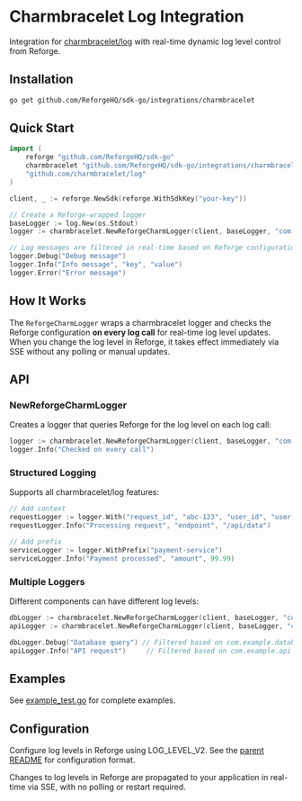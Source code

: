 # Charmbracelet Log Integration

Integration for [charmbracelet/log](https://github.com/charmbracelet/log) with real-time dynamic log level control from Reforge.

## Installation

```bash
go get github.com/ReforgeHQ/sdk-go/integrations/charmbracelet
```

## Quick Start

```go
import (
    reforge "github.com/ReforgeHQ/sdk-go"
    charmbracelet "github.com/ReforgeHQ/sdk-go/integrations/charmbracelet"
    "github.com/charmbracelet/log"
)

client, _ := reforge.NewSdk(reforge.WithSdkKey("your-key"))

// Create a Reforge-wrapped logger
baseLogger := log.New(os.Stdout)
logger := charmbracelet.NewReforgeCharmLogger(client, baseLogger, "com.example.myapp")

// Log messages are filtered in real-time based on Reforge configuration
logger.Debug("Debug message")
logger.Info("Info message", "key", "value")
logger.Error("Error message")
```

## How It Works

The `ReforgeCharmLogger` wraps a charmbracelet logger and checks the Reforge configuration **on every log call** for real-time log level updates. When you change the log level in Reforge, it takes effect immediately via SSE without any polling or manual updates.

## API

### NewReforgeCharmLogger

Creates a logger that queries Reforge for the log level on each log call:

```go
logger := charmbracelet.NewReforgeCharmLogger(client, baseLogger, "com.example.myapp")
logger.Info("Checked on every call")
```

### Structured Logging

Supports all charmbracelet/log features:

```go
// Add context
requestLogger := logger.With("request_id", "abc-123", "user_id", "user-456")
requestLogger.Info("Processing request", "endpoint", "/api/data")

// Add prefix
serviceLogger := logger.WithPrefix("payment-service")
serviceLogger.Info("Payment processed", "amount", 99.99)
```

### Multiple Loggers

Different components can have different log levels:

```go
dbLogger := charmbracelet.NewReforgeCharmLogger(client, baseLogger, "com.example.database")
apiLogger := charmbracelet.NewReforgeCharmLogger(client, baseLogger, "com.example.api")

dbLogger.Debug("Database query") // Filtered based on com.example.database
apiLogger.Info("API request")     // Filtered based on com.example.api
```

## Examples

See [example_test.go](./example_test.go) for complete examples.

## Configuration

Configure log levels in Reforge using LOG_LEVEL_V2. See the [parent README](../README.md) for configuration format.

Changes to log levels in Reforge are propagated to your application in real-time via SSE, with no polling or restart required.
